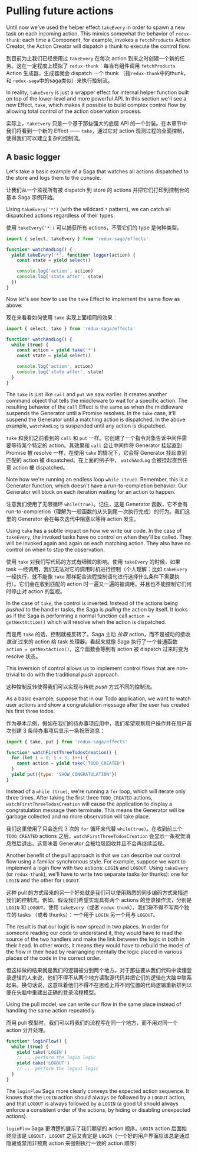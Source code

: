 # Pulling future actions

Until now we've used the helper effect `takeEvery` in order to spawn a new task on each incoming action. This mimics somewhat the behavior of `redux-thunk`: each time a Component, for example, invokes a `fetchProducts` Action Creator, the Action Creator will dispatch a thunk to execute the control flow.

到目前为止我们已经使用过 `takeEvery` 在每次 action 到来之时创建一个新的任务。这在一定程度上模拟了 `redux-thunk`：每当有组件调用 `fetchProducts` Action 生成器，生成器就会 dispatch 一个 thunk （指`redux-thunk`中的thunk，和 `redux-saga`中的saga类似）来执行控制流。

In reality, `takeEvery` is just a wrapper effect for internal helper function built on top of the lower-level and more powerful API. In this section we'll see a new Effect, `take`, which makes it possible to build complex control flow by allowing total control of the action observation process.

实际上，`takeEvery` 只是一个基于那些强大的底层 API 的一个封装。在本章节中我们将看到一个新的 Effect —— `take`，通过它对 action 观测过程的全面控制，使得我们可以建立复杂的控制流。


## A basic logger

Let's take a basic example of a Saga that watches all actions dispatched to the store and logs them to the console.

让我们从一个监视所有被 dispatch 到 store 的 actions 并把它们打印到控制台的基本 Saga 示例开始。

Using `takeEvery('*')` (with the wildcard `*` pattern), we can catch all dispatched actions regardless of their types.

使用 `takeEvery('*')` 可以捕获所有 actions，不管它们的 type 是何种类型。

```javascript
import { select, takeEvery } from 'redux-saga/effects'

function* watchAndLog() {
  yield takeEvery('*', function* logger(action) {
    const state = yield select()

    console.log('action', action)
    console.log('state after', state)
  })
}
```

Now let's see how to use the `take` Effect to implement the same flow as above:

现在来看看如何使用 `take` 实现上面相同的效果：

```javascript
import { select, take } from 'redux-saga/effects'

function* watchAndLog() {
  while (true) {
    const action = yield take('*')
    const state = yield select()

    console.log('action', action)
    console.log('state after', state)
  }
}
```

The `take` is just like `call` and `put` we saw earlier. It creates another command object that tells the middleware to wait for a specific action. The resulting behavior of the `call` Effect is the same as when the middleware suspends the Generator until a Promise resolves. In the `take` case, it'll suspend the Generator until a matching action is dispatched. In the above example, `watchAndLog` is suspended until any action is dispatched.

`take` 和我们之前看到的 `call` 和 `put` 一样。它创建了一个指令对象告诉中间件需要等待某个特定的 action。其效果和 `call` 会让中间件将 Generator 挂起直到 Promise 被 resolve 一样，在使用 `take` 的情况下，它会将 Generator 挂起直到匹配的 action 被 dispatched。在上面的例子中， `watchAndLog` 会被挂起直到任意 action 被 dispatched。

Note how we're running an endless loop `while (true)`. Remember, this is a Generator function, which doesn't have a run-to-completion behavior. Our Generator will block on each iteration waiting for an action to happen.

注意我们使用了无限循环 `while(true)`。记住，这是 Generator 函数，它不会有 run-to-completion（理解为一般函数的从头到尾一次执行完成）的行为。我们这里的 Generator 会在每次迭代中阻塞以等待 action 发生。

Using `take` has a subtle impact on how we write our code. In the case of `takeEvery`, the invoked tasks have no control on when they'll be called. They will be invoked again and again on each matching action. They also have no control on when to stop the observation.

使用 `take` 对我们写代码的方式有细微的影响。使用 `takeEvery` 的时候，如果 task 一经调用，我们无法对它的调用时机进行控制（个人理解：比如 `takeEvery` 一经执行，就不能像 `take` 那样配合流程控制语句进行选择什么条件下需要执行）。它们会在收到匹配的 action 时一遍又一遍的被调用。并且也不能控制它们何时停止对 action 的监视。

In the case of `take`, the control is inverted. Instead of the actions being *pushed* to the handler tasks, the Saga is *pulling* the action by itself. It looks as if the Saga is performing a normal function call `action = getNextAction()` which will resolve when the action is dispatched.

而是用 `take` 的话，控制就被反转了。Saga 主动 *拉取* action，而不是被动的接收 *推送* 过来的 action 给 task 处理器。看起来就像 Saga 执行了一个普通函数 `action = getNextAction()`，这个函数会等到有 action 被 dispatch 过来时变为 resolve 状态。

This inversion of control allows us to implement control flows that are non-trivial to do with the traditional *push* approach.

这种控制反转使得我们可以实现与传统 *push* 方式不同的控制流。

As a basic example, suppose that in our Todo application, we want to watch user actions and show a congratulation message after the user has created his first three todos.

作为基本示例，假如在我们的待办事项应用中，我们希望观察用户操作并在用户首次创建 3 条待办事项后显示一条祝贺消息：

```javascript
import { take, put } from 'redux-saga/effects'

function* watchFirstThreeTodosCreation() {
  for (let i = 0; i < 3; i++) {
    const action = yield take('TODO_CREATED')
  }
  yield put({type: 'SHOW_CONGRATULATION'})
}
```

Instead of a `while (true)`, we're running a `for` loop, which will iterate only three times. After taking the first three `TODO_CREATED` actions, `watchFirstThreeTodosCreation` will cause the application to display a congratulation message then terminate. This means the Generator will be garbage collected and no more observation will take place.

我们这里使用了只会迭代 3 次的 `for` 循环来代替 `while(true)`。在收到前三个 `TODO_CREATED` actions 之后，`watchFirstThreeTodosCreation` 会显示一条祝贺消息然后退出。这意味着 Generator 会被垃圾回收并且不会再继续监视。

Another benefit of the pull approach is that we can describe our control flow using a familiar synchronous style. For example, suppose we want to implement a login flow with two actions: `LOGIN` and `LOGOUT`. Using `takeEvery` (or `redux-thunk`), we'll have to write two separate tasks (or thunks): one for `LOGIN` and the other for `LOGOUT`.

这种 pull 的方式带来的另一个好处就是我们可以使用熟悉的同步编码方式来描述我们的控制流。例如，假设我们希望实现具有两个 actions 的登录操作流，分别是 `LOGIN` 和 `LOGOUT`。使用 `takeEvery`（或者 `redux-thunk`），我们将不得不写两个独立的 tasks （或者 thunks）：一个用于 `LOGIN` 另一个用与 `LOGOUT`。

The result is that our logic is now spread in two places. In order for someone reading our code to understand it, they would have to read the source of the two handlers and make the link between the logic in both in their head. In other words, it means they would have to rebuild the model of the flow in their head by rearranging mentally the logic placed in various places of the code in the correct order.

但这样做的结果就是我们的逻辑被分到两个地方。对于那些要从我们代码中读懂登录逻辑的人来说，他们不得不从两个地方读取源代码并把它们的逻辑在大脑中联系起来。换句话说，这意味着他们不得不在思维上将不同位置的代码逻辑重新排列以便在头脑中重建出正确的登录流程模型。

Using the pull model, we can write our flow in the same place instead of handling the same action repeatedly.

而用 pull 模型时，我们可以将我们的流程写在同一个地方，而不用对同一个 action 分开处理。

```javascript
function* loginFlow() {
  while (true) {
    yield take('LOGIN')
    // ... perform the login logic
    yield take('LOGOUT')
    // ... perform the logout logic
  }
}
```

The `loginFlow` Saga more clearly conveys the expected action sequence. It knows that the `LOGIN` action should always be followed by a `LOGOUT` action, and that `LOGOUT` is always followed by a `LOGIN` (a good UI should always enforce a consistent order of the actions, by hiding or disabling unexpected actions).

`loginFlow` Saga 更清楚的展示了我们期望的 action 顺序。`LOGIN` action 后面始终应该是 `LOGOUT`，`LOGOUT` 之后又肯定是 `LOGIN`（一个好的用户界面应该总是通过隐藏或禁用非预期 action 来强制执行一致的 action 顺序）